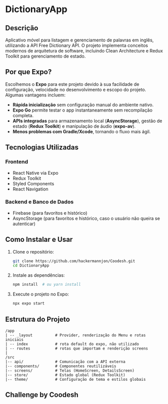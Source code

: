 # DictionaryApp

## Descrição

Aplicativo móvel para listagem e gerenciamento de palavras em inglês, utilizando a API Free Dictionary API. O projeto implementa conceitos modernos de arquitetura de software, incluindo Clean Architecture e Redux Toolkit para gerenciamento de estado.

## Por que Expo?

Escolhemos o **Expo** para este projeto devido à sua facilidade de configuração, velocidade no desenvolvimento e escopo do projeto. Algumas vantagens incluem:

- **Rápida inicialização** sem configuração manual do ambiente nativo.
- **Expo Go** permite testar o app instantaneamente sem recompilação completa.
- **APIs integradas** para armazenamento local (**AsyncStorage**), gestão de estado (**Redux Toolkit**) e manipulação de áudio (**expo-av**).
- **Menos problemas com Gradle/Xcode**, tornando o fluxo mais ágil.

## Tecnologias Utilizadas

### **Frontend**

- React Native via Expo
- Redux Toolkit
- Styled Components
- React Navigation

### **Backend e Banco de Dados**

- Firebase (para favoritos e histórico)
- AsyncStorage (para favoritos e histórico, caso o usuário não queira se autenticar)

## Como Instalar e Usar

1. Clone o repositório:

   ```sh
   git clone https://github.com/hackermannjon/Coodesh.git
   cd DictionaryApp
   ```

2. Instale as dependências:

   ```sh
   npm install  # ou yarn install
   ```

3. Execute o projeto no Expo:
   ```sh
   npx expo start
   ```

## Estrutura do Projeto

```
/app
| -- _layout          # Provider, renderização do Menu e rotas iniciais
| -- index            # rota default do expo, não utilizado
| -- routes           # rotas que importam e renderição screens
|
/src
|-- api/              # Comunicação com a API externa
|-- components/       # Componentes reutilizáveis
|-- screens/          # Telas (HomeScreen, DetailsScreen)
|-- store/            # Estado global (Redux Toolkit)
|-- theme/            # Configuração de tema e estilos globais
```

## Challenge by Coodesh
